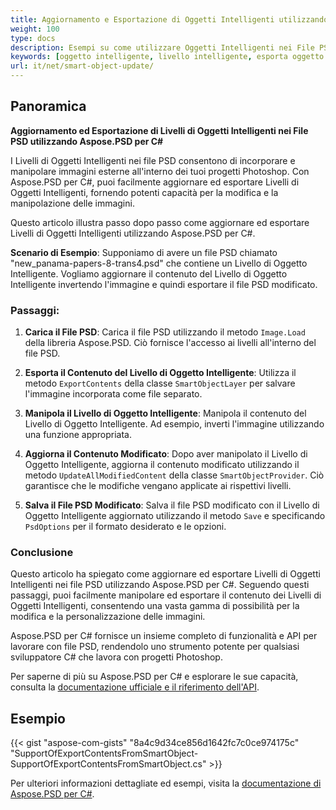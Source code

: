 ```yaml
---
title: Aggiornamento e Esportazione di Oggetti Intelligenti utilizzando Aspose.PSD per C#
weight: 100
type: docs
description: Esempi su come utilizzare Oggetti Intelligenti nei File PSD
keywords: [oggetto intelligente, livello intelligente, esporta oggetto intelligente, esporta livello intelligente, aggiorna oggetto intelligente, aggiorna livello intelligente, api psd, C#, csharp, esempio di codice]
url: it/net/smart-object-update/
---
```


## Panoramica

**Aggiornamento ed Esportazione di Livelli di Oggetti Intelligenti nei File PSD utilizzando Aspose.PSD per C#**

I Livelli di Oggetti Intelligenti nei file PSD consentono di incorporare e manipolare immagini esterne all'interno dei tuoi progetti Photoshop. Con Aspose.PSD per C#, puoi facilmente aggiornare ed esportare Livelli di Oggetti Intelligenti, fornendo potenti capacità per la modifica e la manipolazione delle immagini.

Questo articolo illustra passo dopo passo come aggiornare ed esportare Livelli di Oggetti Intelligenti utilizzando Aspose.PSD per C#.

**Scenario di Esempio**: Supponiamo di avere un file PSD chiamato "new_panama-papers-8-trans4.psd" che contiene un Livello di Oggetto Intelligente. Vogliamo aggiornare il contenuto del Livello di Oggetto Intelligente invertendo l'immagine e quindi esportare il file PSD modificato.

### Passaggi:

1. **Carica il File PSD**:
   Carica il file PSD utilizzando il metodo `Image.Load` della libreria Aspose.PSD. Ciò fornisce l'accesso ai livelli all'interno del file PSD.

2. **Esporta il Contenuto del Livello di Oggetto Intelligente**:
   Utilizza il metodo `ExportContents` della classe `SmartObjectLayer` per salvare l'immagine incorporata come file separato.

3. **Manipola il Livello di Oggetto Intelligente**:
   Manipola il contenuto del Livello di Oggetto Intelligente. Ad esempio, inverti l'immagine utilizzando una funzione appropriata.

4. **Aggiorna il Contenuto Modificato**:
   Dopo aver manipolato il Livello di Oggetto Intelligente, aggiorna il contenuto modificato utilizzando il metodo `UpdateAllModifiedContent` della classe `SmartObjectProvider`. Ciò garantisce che le modifiche vengano applicate ai rispettivi livelli.

5. **Salva il File PSD Modificato**:
   Salva il file PSD modificato con il Livello di Oggetto Intelligente aggiornato utilizzando il metodo `Save` e specificando `PsdOptions` per il formato desiderato e le opzioni.

### Conclusione

Questo articolo ha spiegato come aggiornare ed esportare Livelli di Oggetti Intelligenti nei file PSD utilizzando Aspose.PSD per C#. Seguendo questi passaggi, puoi facilmente manipolare ed esportare il contenuto dei Livelli di Oggetti Intelligenti, consentendo una vasta gamma di possibilità per la modifica e la personalizzazione delle immagini.

Aspose.PSD per C# fornisce un insieme completo di funzionalità e API per lavorare con file PSD, rendendolo uno strumento potente per qualsiasi sviluppatore C# che lavora con progetti Photoshop.

Per saperne di più su Aspose.PSD per C# e esplorare le sue capacità, consulta la [documentazione ufficiale e il riferimento dell'API](https://docs.aspose.com/psd/net/).

## Esempio

{{< gist "aspose-com-gists" "8a4c9d34ce856d1642fc7c0ce974175c" "SupportOfExportContentsFromSmartObject-SupportOfExportContentsFromSmartObject.cs" >}}

Per ulteriori informazioni dettagliate ed esempi, visita la [documentazione di Aspose.PSD per C#](https://docs.aspose.com/psd/net/).
